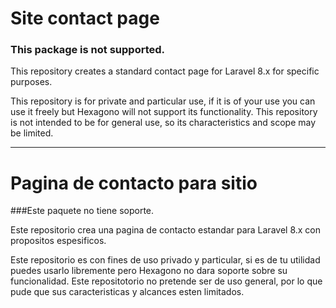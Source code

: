 # Site contact page

### This package is not supported.
This repository creates a standard contact page for Laravel 8.x for specific purposes.

This repository is for private and particular use, if it is of your use you can use it freely but Hexagono will not support its functionality. This repository is not intended to be for general use, so its characteristics and scope may be limited.

---

# Pagina de contacto para sitio
###Este paquete no tiene soporte. 

Este repositorio crea una pagina de contacto estandar para Laravel 8.x con propositos espesificos. 

Este repositorio es con fines de uso privado y particular, si es de tu utilidad puedes usarlo libremente pero Hexagono no dara soporte sobre su funcionalidad. Este repositotorio no pretende ser de uso general, por lo que pude que sus caracteristicas y alcances esten  limitados.
